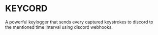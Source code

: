 # KEYCORD
A powerful keylogger that sends every captured keystrokes to discord to the mentioned time interval using discord webhooks.
